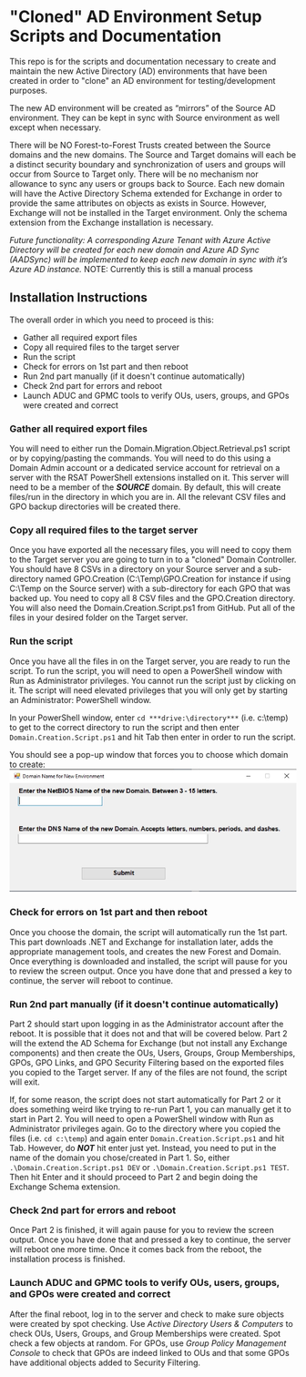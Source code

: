 # "Cloned" AD Environment Setup Scripts and Documentation

This repo is for the scripts and documentation necessary to create and maintain the new Active Directory (AD) environments that have been created in order to "clone" an AD environment for testing/development purposes. 

The new AD environment will be created as “mirrors” of the Source AD environment. They can be kept in sync with Source environment as well except when necessary. 

There will be NO Forest-to-Forest Trusts created between the Source domains and the new domains. The Source and Target domains will each be a distinct security boundary and synchronization of users and groups will occur from Source to Target only. There will be no mechanism nor allowance to sync any users or groups back to Source. Each new domain will have the Active Directory Schema extended for Exchange in order to provide the same attributes on objects as exists in Source. However, Exchange will not be installed in the Target environment. Only the schema extension from the Exchange installation is necessary. 

*Future functionality: A corresponding Azure Tenant with Azure Active Directory will be created for each new domain and Azure AD Sync (AADSync) will be implemented to keep each new domain in sync with it’s Azure AD instance.*
NOTE: Currently this is still a manual process


## Installation Instructions

The overall order in which you need to proceed is this:
* Gather all required export files
* Copy all required files to the target server
* Run the script
* Check for errors on 1st part and then reboot
* Run 2nd part manually (if it doesn't continue automatically)
* Check 2nd part for errors and reboot
* Launch ADUC and GPMC tools to verify OUs, users, groups, and GPOs were created and correct


### Gather all required export files
You will need to either run the Domain.Migration.Object.Retrieval.ps1 script or by copying/pasting the commands. You will need to do this using a Domain Admin account or a dedicated service account for retrieval on a server with the RSAT PowerShell extensions installed on it. This server will need to be a member of the ***SOURCE*** domain. By default, this will create files/run in the directory in which you are in. All the relevant CSV files and GPO backup directories will be created there. 


### Copy all required files to the target server
Once you have exported all the necessary files, you will need to copy them to the Target server you are going to turn in to a "cloned" Domain Controller. You should have 8 CSVs in a directory on your Source server and a sub-directory named GPO.Creation (C:\Temp\GPO.Creation for instance if using C:\Temp on the Source server) with a sub-directory for each GPO that was backed up. You need to copy all 8 CSV files and the GPO.Creation directory. You will also need the Domain.Creation.Script.ps1 from GitHub. Put all of the files in your desired folder on the Target server. 


### Run the script
Once you have all the files in on the Target server, you are ready to run the script. To run the script, you will need to open a PowerShell window with Run as Administrator privileges. You cannot run the script just by clicking on it. The script will need elevated privileges that you will only get by starting an Administrator: PowerShell window.

In your PowerShell window, enter `cd ***drive:\directory***` (i.e. c:\temp) to get to the correct directory to run the script and then enter `Domain.Creation.Script.ps1` and hit Tab then enter in order to run the script. 

You should see a pop-up window that forces you to choose which domain to create:
![Domain Chooser](/assets/images/Domain.Chooser.jpg)


### Check for errors on 1st part and then reboot
Once you choose the domain, the script will automatically run the 1st part. This part downloads .NET and Exchange for installation later, adds the appropriate management tools, and creates the new Forest and Domain. Once everything is downloaded and installed, the script will pause for you to review the screen output. Once you have done that and pressed a key to continue, the server will reboot to continue.


### Run 2nd part manually (if it doesn't continue automatically)
Part 2 should start upon logging in as the Administrator account after the reboot. It is possible that it does not and that will be covered below. Part 2 will the extend the AD Schema for Exchange (but not install any Exchange components) and then create the OUs, Users, Groups, Group Memberships, GPOs, GPO Links, and GPO Security Filtering based on the exported files you copied to the Target server. If any of the files are not found, the script will exit.  

If, for some reason, the script does not start automatically for Part 2 or it does something weird like trying to re-run Part 1, you can manually get it to start in Part 2. You will need to open a PowerShell window with Run as Administrator privileges again. Go to the directory where you copied the files (i.e. `cd c:\temp`) and again enter `Domain.Creation.Script.ps1` and hit Tab. However, do ***NOT*** hit enter just yet. Instead, you need to put in the name of the domain you chose/created in Part 1. So, either `.\Domain.Creation.Script.ps1 DEV` or `.\Domain.Creation.Script.ps1 TEST`. Then hit Enter and it should proceed to Part 2 and begin doing the Exchange Schema extension. 


### Check 2nd part for errors and reboot
Once Part 2 is finished, it will again pause for you to review the screen output. Once you have done that and pressed a key to continue, the server will reboot one more time. Once it comes back from the reboot, the installation process is finished.


### Launch ADUC and GPMC tools to verify OUs, users, groups, and GPOs were created and correct
After the final reboot, log in to the server and check to make sure objects were created by spot checking. Use *Active Directory Users & Computers* to check OUs, Users, Groups, and Group Memberships were created. Spot check a few objects at random. For GPOs, use *Group Policy Management Console* to check that GPOs are indeed linked to OUs and that some GPOs have additional objects added to Security Filtering. 

